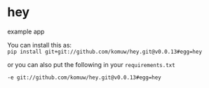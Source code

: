 # hey

example app

You can install this as:  
`pip install git+git://github.com/komuw/hey.git@v0.0.13#egg=hey`  

or you can also put the following in your `requirements.txt`  
```
-e git://github.com/komuw/hey.git@v0.0.13#egg=hey
```  

